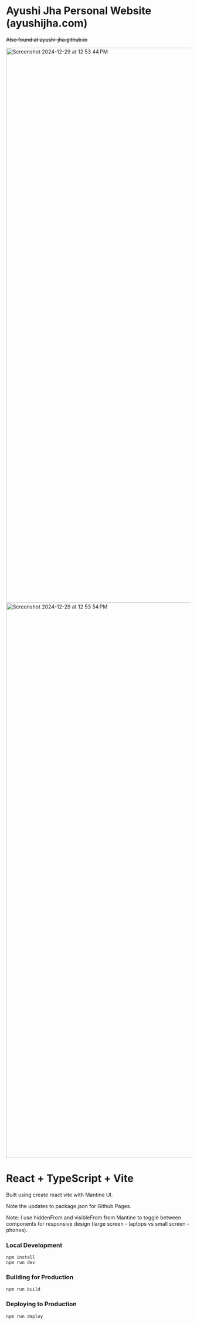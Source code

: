 # Ayushi Jha Personal Website (ayushijha.com)

~~Also found at ayushi-jha.github.io~~


<img width="1512" alt="Screenshot 2024-12-29 at 12 53 44 PM" src="https://github.com/user-attachments/assets/246b2d6e-16be-4822-9ac4-2aa4c587575d" />
<img width="1512" alt="Screenshot 2024-12-29 at 12 53 54 PM" src="https://github.com/user-attachments/assets/c1233372-89e1-4fa1-8b93-c44f2070f05c" />



# React + TypeScript + Vite
Built using create react vite with Mantine UI.

Note the updates to package.json for Github Pages.

Note: I use hiddenFrom and visibleFrom from Mantine to toggle between components for responsive design (large screen - laptops vs small screen - phones).


### Local Development
``` shell
npm install
npm run dev
```

### Building for Production
``` shell
npm run build
```

### Deploying to Production
``` shell
npm run deploy
```

